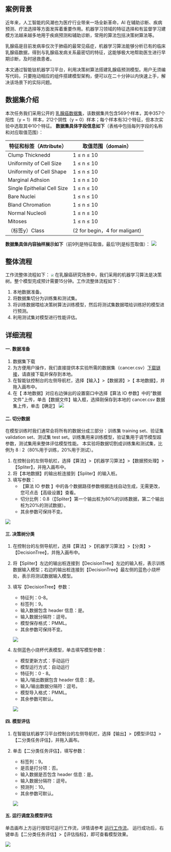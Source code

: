 ## 案例背景
近年来，人工智能的风潮也为医疗行业带来一场全新革命，AI 在辅助诊断、疾病预测、疗法选择等方面发挥着重要作用。机器学习领域的特征选择和有监督学习建模方法越来越多地用于疾病预测和辅助诊断，常用的算法包括决策树算法等。

乳腺癌是目前发病率仅次于肺癌的最常见癌症，机器学习算法能够分析已有的临床乳腺癌数据，得到与乳腺癌发病关系最密切的特征，这能够极大地帮助医生进行早期诊断，及时拯救患者。

本文通过智能钛机器学习平台，利用决策树算法搭建乳腺癌预测模型。用户无须编写代码，只要拖动相应的组件搭建模型架构，便可以在二十分钟以内快速上手，解决该场景下的实际问题。
## 数据集介绍
本次任务我们采用公开的 [乳腺癌数据集](https://archive.ics.uci.edu/ml/machine-learning-databases/breast-cancer-wisconsin/)，该数据集共包含569个样本，其中357个阳性（y = 1）样本，212个阴性（y = 0）样本；每个样本有32个特征，但本次实验中选取其中10个特征。
**数据集具体字段信息如下**（表格中包括每列字段的名称和对应取值范围）：

| 特征和标签（Attribute）     | 取值范围（domain）            |
| --------------------------- | ----------------------------- |
| Clump Thicknedd             | 1 ≤ n ≤ 10                    |
| Uniformity of Cell Size     | 1 ≤ n ≤ 10                    |
| Uniformity of Cell Shape    | 1 ≤ n ≤ 10                    |
| Marginal Adhsion            | 1 ≤ n ≤ 10                    |
| Single Epithelial Cell Size | 1 ≤ n ≤ 10                    |
| Bare Nuclei                 | 1 ≤ n ≤ 10                    |
| Bland Chromation            | 1 ≤ n ≤ 10                    |
| Normal Nucleoli             | 1 ≤ n ≤ 10                    |
| Mitoses                     | 1 ≤ n ≤ 10                    |
| （标签y）Class                | (2 for begin，4 for maligant) |

**数据集具体内容抽样展示如下**（前9列是特征取值，最后1列是标签取值）：
 ![](https://main.qcloudimg.com/raw/819676363ca20f102558d13a3143019c.png)
 ## 整体流程
工作流整体流程如下：
<img src="https://main.qcloudimg.com/raw/f9fe379d436aa7b55c76a1810acea7cb.png" style="zoom:50%;" />
在乳腺癌研究场景中，我们采用的机器学习算法是决策树。整个模型完成预计需要15分钟。工作流整体流程如下：

1. 本地数据准备。
2. 将数据集切分为训练集和测试集。
3. 将训练数据喂给决策树算法训练模型，然后将测试集数据喂给训练好的模型进行预测。
4. 利用测试集对模型进行性能评估。

## 详细流程

#### 一. 数据准备
1. 数据集下载
2. 为方便用户操作，我们直接提供本实验所需的数据集（cancer.csv）[下载链接](https://main.qcloudimg.com/raw/73aa027737753b77769468636e4ff1cc/cancer.csv)，请直接下载并保存到本地。
3. 在智能钛控制台的左侧导航栏，选择【输入】>【数据源】>【 本地数据】，并拖入画布中。
4. 在【 本地数据】对应右边弹出的设置窗口中选择【算法 IO 参数】中的"数据文件"上传，单击【数据文件】输入框，选择刚保存到本地的 cancer.csv 数据集上传，单击【确定】
![](https://main.qcloudimg.com/raw/8bd20545ef16c40665ddb43f9617ece0.png)


#### 二. 切分数据
在模型训练时我们通常会将所有的数据分成三部分：训练集 training set、验证集 validation set、测试集 test set。训练集用来训练模型，验证集用于调节模型超参数，测试集用来整体评估模型性能。 
本实验将数据切割成训练集和测试集，比例为 8 : 2（80%用于训练，20%用于测试）。
1. 在控制台的左侧导航栏，选择【算法】>【机器学习算法】>【数据预处理】>【Spliter】，并拖入画布中。
2. 将【本地数据】的输出桩连接到【Spliter】的输入桩。
3. 填写参数：
   - 【算法 IO 参数 】中的各个数据路径参数根据连线自动生成，无需更改，您可点击【高级设置】查看。
   - 切分比例：0.8（【Spliter】第一个输出桩为80%的训练数据，第二个输出桩为20%的测试数据）。
   - 其余参数可保持不变。

![](https://main.qcloudimg.com/raw/5bb1817b9dccf200cd77eaeaf117c27c.png)

#### 三. 决策树分类
1. 在控制台的左侧导航栏，选择【算法】>【机器学习算法】>【分类】>【DecisionTree】，并拖入画布中。
2. 将【Spliter】左边的输出桩连接到【DecisionTree】左边的输入桩，表示训练数据输入模型；右边的输出桩连接到【DecisionTree】最左侧的蓝色小烧杯处，表示将测试数据输入模型。
3. 填写【DecisionTree】参数：
   - 特征列：0-8。
   - 标签列：9。
   - 输入数据包含 header 信息：是。
   - 输入数据分隔符：逗号。
   - 模型保存格式：PMML。
   - 其余参数可保持不变。

   ![](https://main.qcloudimg.com/raw/cfd98fd79fbca5b85553823556874f59.png)
4. 左侧蓝色小烧杯代表模型，单击填写模型参数：
   - 模型更新方式：手动运行
   - 模型运行方式：自动运行
   - 特征列：0 - 8。
   - 输入/输出数据包含 header 信息：是。
   - 输入/输出数据分隔符：逗号。
   - 模型导入格式：PMML。
   - 其余参数可默认。

   ![](https://main.qcloudimg.com/raw/675799d358cf38d99abbbd592fdd72ba.png)

#### 四. 模型评估
1. 在智能钛机器学习平台控制台的左侧导航栏，选择【输出】>【模型评估】>【二分类任务评估】，并拖入画布。
2. 单击【二分类任务评估】，填写参数：  
   - 标签列：9。 
   - 是否是打分项：否。 
   - 输入数据是否包含 header 信息：是。 
   - 输入数据分隔符：逗号。
   - 预测列：10。
   - 其余参数可默认。 

   ![](https://main.qcloudimg.com/raw/598aaa7285691aef5adb2e2bf79ab44c.png)

#### 五. 运行调度及模型评估
单击画布上方运行按钮可运行工作流，详情请参考 [运行工作流](https://cloud.tencent.com/document/product/851/34007)。 
运行成功后，右键单击【二分类任务评估】>【评估指标】，即可查看模型效果。

![](https://main.qcloudimg.com/raw/5e2841f7e7e265618088f643700df4bb.png)



